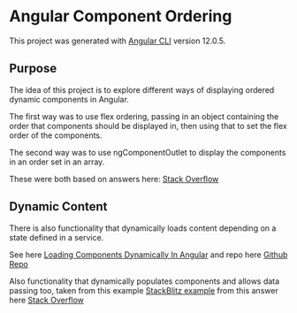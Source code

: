 # Angular Component Ordering

This project was generated with [Angular CLI](https://github.com/angular/angular-cli) version 12.0.5.

## Purpose

The idea of this project is to explore different ways of displaying ordered dynamic components in Angular.

The first way was to use flex ordering, passing in an object containing the order that components should be displayed in, then using that to set the flex order of the components.

The second way was to use ngComponentOutlet to display the components in an order set in an array.

These were both based on answers here: [Stack Overflow](https://stackoverflow.com/questions/45280243/ordering-components-in-angular)

## Dynamic Content

There is also functionality that dynamically loads content depending on a state defined in a service.

See here [Loading Components Dynamically In Angular](https://medium.com/angular-in-depth/loading-components-dynamically-in-angular-cd13b9fdb715) and repo here [Github Repo](https://github.com/ShilpaLalwani/dynamic-component)

Also functionality that dynamically populates components and allows data passing too, taken from this example [StackBlitz example](https://stackblitz.com/edit/angular-z6wssp) from this answer here [Stack Overflow](https://stackoverflow.com/questions/59228631/angular-dynamic-components-how-to-set-and-get-data)
